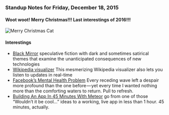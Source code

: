 ### Standup Notes for Friday, December 18, 2015

#### Woot woot! Merry Christmas!!! Last interestings of 2016!!!

![Merry Christmas Cat](http://i.giphy.com/5KuPVqoVRvQcg.gif)

#### Interestings

* [Black Mirror](http://www.channel4.com/programmes/black-mirror/) speculative fiction with dark and sometimes satirical themes that examine the unanticipated consequences of new technologies
* [Wikipedia visualizer](http://thenextweb.com/insider/2015/12/17/this-mesmerizing-wikipedia-visualizer-also-lets-you-listen-to-updates-in-real-time/) This mesmerizing Wikipedia visualizer also lets you listen to updates in real-time
* [Facebook’s Mental Health Problem](https://medium.com/@katikrause/facebook-s-mental-health-problem-9c48374c1bd8#.6y80v5v5a) Every receding wave left a despair more profound than the one before — yet every time I wanted nothing more than the comforting waters to return. Pull to refresh.
* [Building An App In 45 Minutes With Meteor](http://www.smashingmagazine.com/2013/06/build-app-45-minutes-meteor/) go from one of those “Wouldn’t it be cool…” ideas to a working, live app in less than 1 hour. 45 minutes, actually. 
